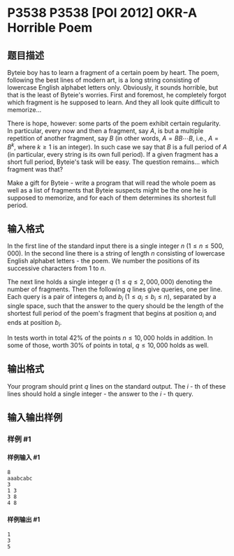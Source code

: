 # P3538 P3538 [POI 2012] OKR-A Horrible Poem

## 题目描述

Byteie boy has to learn a fragment of a certain poem by heart. The poem, following the best lines of modern art, is a long string consisting of lowercase English alphabet letters only. Obviously, it sounds horrible, but that is the least of Byteie's worries. First and foremost, he completely forgot which fragment is he supposed to learn. And they all look quite difficult to memorize...

There is hope, however: some parts of the poem exhibit certain regularity. In particular, every now and then a fragment, say $A$, is but a multiple repetition of another fragment, say $B$ (in other words, $A = BB\cdots B$, i.e., $A = B^k$, where $k\geq1$ is an integer). In such case we say that $B$ is a full period of $A$ (in particular, every string is its own full period). If a given fragment has a short full period, Byteie's task will be easy. The question remains... which fragment was that?

Make a gift for Byteie - write a program that will read the whole poem as well as a list of fragments that Byteie suspects might be the one he is supposed to memorize, and for each of them determines its shortest full period.

## 输入格式

In the first line of the standard input there is a single integer $n$ ($1\leq n\leq500,000$). In the second line there is a string of length $n$ consisting of lowercase English alphabet letters - the poem. We number the positions of its successive characters from $1$ to $n$.

The next line holds a single integer $q$ ($1\leq q\leq2,000,000$) denoting the number of fragments. Then the following $q$ lines give queries, one per line. Each query is a pair of integers $a_i$ and $b_i$ ($1\leq a_i\leq b_i\leq n$), separated by a single space, such that the answer to the query should be the length of the shortest full period of the poem's fragment that begins at position $a_i$ and ends at position $b_i$.

In tests worth in total 42% of the points $n\leq10,000$ holds in addition. In some of those, worth 30% of points in total, $q\leq10,000$ holds as well.

## 输出格式

Your program should print $q$ lines on the standard output. The $i$ - th of these lines should hold a single integer - the answer to the $i$ - th query. 

## 输入输出样例

### 样例 #1

#### 样例输入 #1

```
8
aaabcabc
3
1 3
3 8
4 8
```

#### 样例输出 #1

```
1
3
5
```

